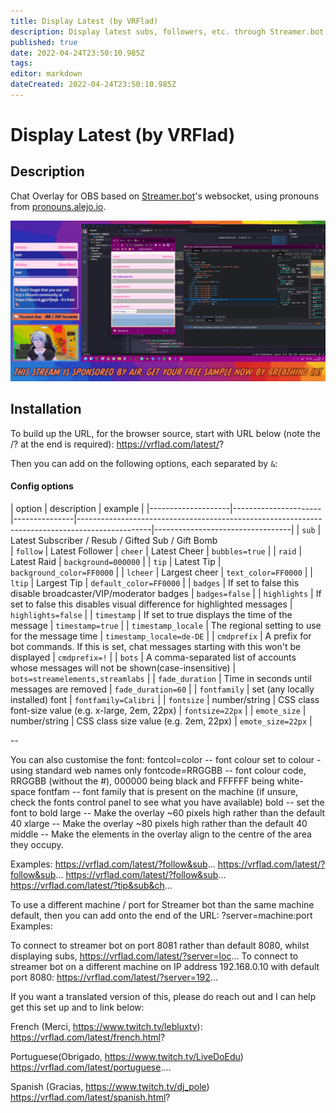 ```yaml
---
title: Display Latest (by VRFlad)
description: Display latest subs, followers, etc. through Streamer.bot.
published: true
date: 2022-04-24T23:50:10.985Z
tags: 
editor: markdown
dateCreated: 2022-04-24T23:50:10.985Z
---
```


# Display Latest (by VRFlad)

## Description
Chat Overlay for OBS based on [Streamer.bot](https://streamer.bot/)'s websocket, using pronouns from [pronouns.alejo.io](https://pronouns.alejo.io/).

![stream-chat-example.png](/extensions/overlays/stream-chat/images/stream-chat-example.png)

## Installation
To build up the URL, for the browser source, start with URL below (note the /? at the end is required):
https://vrflad.com/latest/?

Then you can add on the following options, each separated by `&`:

#### Config options

| option             | description                                                                                    | example                          |
|--------------------|----------------------|---------------|------------------------------------------------------------------------------------------------|----------------------------------|
| `sub`				 | Latest Subscriber / Resub / Gifted Sub / Gift Bomb                                                
| `follow`			 | Latest Follower
| `cheer`            | Latest Cheer                                      | `bubbles=true`                   |
| `raid`			 | Latest Raid          | `background=000000`              |
| `tip`				 | Latest Tip                                                      | `background_color=FF0000`        |
| `lcheer`           | Largest cheer                                                         | `text_color=FF0000`              |
| `ltip`			 | Largest Tip           | `default_color=FF0000`           |
| `badges`           | If set to false this disable broadcaster/VIP/moderator badges                                  | `badges=false`                   |
| `highlights`       | If set to false this disables visual difference for highlighted messages                       | `highlights=false`               |
| `timestamp`        | If set to true displays the time of the message                                                | `timestamp=true`                 |
| `timestamp_locale` | The regional setting to use for the message time                                               | `timestamp_locale=de-DE`         |
| `cmdprefix`        | A prefix for bot commands. If this is set, chat messages starting with this won't be displayed | `cmdprefix=!`                    |
| `bots`             | A comma-separated list of accounts whose messages will not be shown(case-insensitive)          | `bots=streamelements,streamlabs` |
| `fade_duration`    | Time in seconds until messages are removed                                                     | `fade_duration=60`               |
| `fontfamily`       | set (any locally installed) font                                                               | `fontfamily=Calibri`             |
| `fontsize`         | number/string | CSS class font-size value (e.g. x-large, 2em, 22px)                                            | `fontsize=22px`                  |
| `emote_size`       | number/string | CSS class size value (e.g. 2em, 22px)                                                          | `emote_size=22px`                |




-- 

You can also customise the font:
fontcol=color
-- font colour set to colour - using standard web names only
fontcode=RRGGBB
-- font colour code, RRGGBB (without the #), 000000 being black and FFFFFF being white-space
fontfam
-- font family that is present on the machine (if unsure, check the fonts control panel to see what you have available)
bold
-- set the font to bold
large
-- Make the overlay ~60 pixels high rather than the default 40
xlarge
-- Make the overlay ~80 pixels high rather than the default 40
middle
-- Make the elements in the overlay align to the centre of the area they occupy.

Examples:
https://vrflad.com/latest/?follow&sub...
https://vrflad.com/latest/?follow&sub...
https://vrflad.com/latest/?follow&sub...
https://vrflad.com/latest/?tip&sub&ch...

To use a different machine / port for Streamer bot than the same machine default, then you can add onto the end of the URL: ?server=machine:port 
Examples:

To connect to streamer bot on port 8081 rather than default 8080, whilst displaying subs, 
https://vrflad.com/latest/?server=loc...
To connect to streamer bot on a different machine on IP address 192.168.0.10 with default port 8080:
https://vrflad.com/latest/?server=192...

If you want a translated version of this, please do reach out and I can help get this set up and to link below:

French (Merci,  https://www.twitch.tv/lebluxtv): 
https://vrflad.com/latest/french.html? 

Portuguese(Obrigado, https://www.twitch.tv/LiveDoEdu)
https://vrflad.com/latest/portuguese.... 

Spanish (Gracias, https://www.twitch.tv/dj_pole)
https://vrflad.com/latest/spanish.html? 